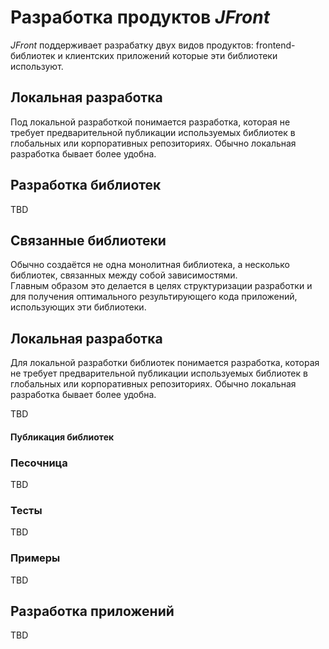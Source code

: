 # Разработка продуктов *JFront*

*JFront* поддерживает разрабатку двух видов продуктов: frontend-библиотек и клиентских приложений которые эти библиотеки
используют.

## Локальная разработка

Под локальной разработкой понимается разработка, которая не требует предварительной публикации используемых библиотек в
глобальных или корпоративных репозиториях. Обычно локальная разработка бывает более удобна.   

## Разработка библиотек

TBD


## Связанные библиотеки

Обычно создаётся не одна монолитная библиотека, а несколько библиотек, связанных между собой зависимостями.  
Главным образом это делается в целях структуризации разработки и для получения оптимального результирующего кода
приложений, использующих эти библиотеки. 

## Локальная разработка

Для локальной разработки библиотек
 понимается разработка, которая не требует предварительной публикации используемых библиотек в
глобальных или корпоративных репозиториях. Обычно локальная разработка бывает более удобна.   

TBD

#### Публикация библиотек

### Песочница

TBD

### Тесты

TBD

### Примеры

TBD

## Разработка приложений

TBD


